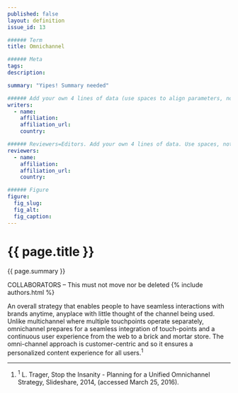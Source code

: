 ```yaml
---
published: false
layout: definition
issue_id: 13

###### Term
title: Omnichannel

###### Meta
tags: 
description: 

summary: "Yipes! Summary needed"

###### Add your own 4 lines of data (use spaces to align parameters, not tabs). 
writers:
  - name:
    affiliation:
    affiliation_url:
    country: 

###### Reviewers=Editors. Add your own 4 lines of data. Use spaces, not tabs, to align parameter keys. 
reviewers:
  - name: 
    affiliation: 
    affiliation_url: 
    country: 

###### Figure
figure:
  fig_slug:  
  fig_alt: 
  fig_caption:
---
```


<h1 class="term-title">{{ page.title }}</h1>

<p class="summary">{{ page.summary }}</p>

COLLABORATORS – This must not move nor be deleted
{% include authors.html %}

<!-- DEFINITION BEGINS -->

An overall strategy that enables people to have seamless interactions with brands anytime, anyplace with little thought of the channel being used. Unlike multichannel where multiple touchpoints operate separately, omnichannel prepares for a seamless integration of touch-points and a continuous user experience from the web to a brick and mortar store. The omni-channel approach is customer-centric and so it ensures a personalized content experience for all users.<sup class="ref">1</sup>

<!-- FIGURE – You can move this line to position among paras, but never delete it!
{% if ref="{{ page.figure }}" %}{% include figure.html figure_info="page.figure" site_info="site.github" %}{% endif %}  -->

<!-- EXAMPLES? -->

<!-- SIMILAR TERMS -->


<hr class="footnotes">

<ol class="references nomark">
	<li><sup>1</sup>
		L. Trager, Stop the Insanity - Planning for a Unified Omnichannel Strategy, Slideshare, 2014, (accessed March 25, 2016).
	</li>
</ol>
